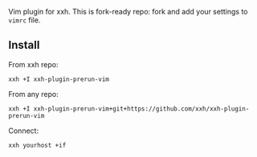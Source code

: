 Vim plugin for xxh. This is fork-ready repo: fork and add your settings to `vimrc` file.

## Install
From xxh repo:
```
xxh +I xxh-plugin-prerun-vim
```
From any repo:
```
xxh +I xxh-plugin-prerun-vim+git+https://github.com/xxh/xxh-plugin-prerun-vim
```    
Connect:
```
xxh yourhost +if
```
